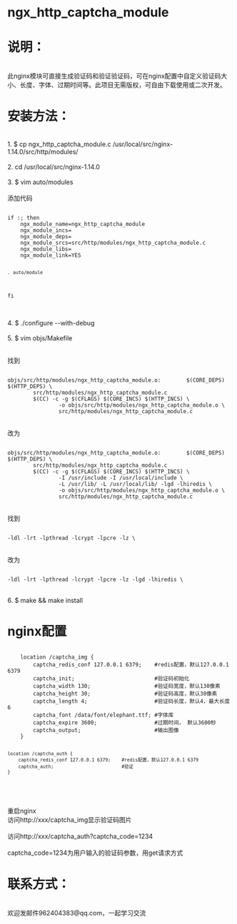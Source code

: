 # ngx_http_captcha_module
<h1>说明：</h1>
<br>此nginx模块可直接生成验证码和验证验证码，可在nginx配置中自定义验证码大小、长度、字体、过期时间等。此项目无需版权，可自由下载使用或二次开发。</br>
<p></p>
<h1>安装方法：</h1>
<br>1. $ cp ngx_http_captcha_module.c /usr/local/src/nginx-1.14.0/src/http/modules/</br>
<br>2. cd /usr/local/src/nginx-1.14.0</br>
<br>3. $ vim auto/modules</br>
<br>添加代码</br>
<pre><code>
if :; then
    ngx_module_name=ngx_http_captcha_module
    ngx_module_incs=
    ngx_module_deps=
    ngx_module_srcs=src/http/modules/ngx_http_captcha_module.c
    ngx_module_libs=
    ngx_module_link=YES

    . auto/module
fi
</code></pre>
<br>4. $ ./configure --with-debug</br>
<br>5. $ vim objs/Makefile</br>

<br>找到</br>
<pre><code>
objs/src/http/modules/ngx_http_captcha_module.o:        $(CORE_DEPS) $(HTTP_DEPS) \
        src/http/modules/ngx_http_captcha_module.c
        $(CC) -c -g $(CFLAGS) $(CORE_INCS) $(HTTP_INCS) \
                -o objs/src/http/modules/ngx_http_captcha_module.o \
                src/http/modules/ngx_http_captcha_module.c
</code></pre>

<br>改为</br>
<pre><code>
objs/src/http/modules/ngx_http_captcha_module.o:        $(CORE_DEPS) $(HTTP_DEPS) \
        src/http/modules/ngx_http_captcha_module.c
        $(CC) -c -g $(CFLAGS) $(CORE_INCS) $(HTTP_INCS) \
                -I /usr/include -I /usr/local/include \
                -L /usr/lib/ -L /usr/local/lib/ -lgd -lhiredis \
                -o objs/src/http/modules/ngx_http_captcha_module.o \
                src/http/modules/ngx_http_captcha_module.c
</code></pre>
<br>找到</br>
<pre><code>
-ldl -lrt -lpthread -lcrypt -lpcre -lz \
</code></pre>
<br>改为</br>
<pre><code>
-ldl -lrt -lpthread -lcrypt -lpcre -lz -lgd -lhiredis \
</code></pre>
<br>6. $ make && make install</br>

<p></p>
<h1>nginx配置</h1>
<pre><code>
    location /captcha_img {
        captcha_redis_conf 127.0.0.1 6379;    #redis配置，默认127.0.0.1 6379
        captcha_init;                         #验证码初始化
        captcha_width 130;                    #验证码宽度，默认130像素
        captcha_height 30;                    #验证码高度，默认30像素
        captcha_length 4;                     #验证码长度，默认4，最大长度6
        captcha_font /data/font/elephant.ttf; #字体库
        captcha_expire 3600;                  #过期时间， 默认3600秒
        captcha_output;                       #输出图像
    }

    location /captcha_auth {
        captcha_redis_conf 127.0.0.1 6379;    #redis配置，默认127.0.0.1 6379
        captcha_auth;                         #验证
    }
</code></pre>

<br>重启nginx
<br>访问http://xxx/captcha_img显示验证码图片</br>
<br>访问http://xxx/captcha_auth?captcha_code=1234</br>
<br>captcha_code=1234为用户输入的验证码参数，用get请求方式</br>

<p></p>
<h1>联系方式：</h1>
<br>欢迎发邮件962404383@qq.com，一起学习交流</br>